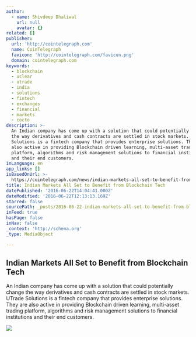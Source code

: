 ```yaml
---
author:
  - name: Shivdeep Dhaliwal
    url: null
    avatar: {}
related: []
publisher:
  url: 'http://cointelegraph.com'
  name: CoinTelegraph
  favicon: 'http://cointelegraph.com/favicon.png'
  domain: cointelegraph.com
keywords:
  - blockchain
  - uclear
  - utrade
  - india
  - solutions
  - fintech
  - exchanges
  - financial
  - markets
  - cocto
description: >-
  An Indian company has come up with a solution that could potentially change
  the way derivatives and cash contracts are settled in stock markets. UTrade
  Solutions is a fintech company that provides enterprise solutions. They are
  also active in providing Blockchain driven learning, multi-asset trading
  platform, algorithms and risk management solutions to financial institutions
  and their end customers.
inLanguage: en
app_links: []
isBasedOnUrl: >-
  https://cointelegraph.com/news/indian-markets-all-set-to-benefit-from-blockchain-tech
title: Indian Markets All Set to Benefit from Blockchain Tech
datePublished: '2016-06-22T14:04:41.000Z'
dateModified: '2016-06-22T12:13:13.169Z'
starred: false
sourcePath: _posts/2016-06-22-indian-markets-all-set-to-benefit-from-blockchain-tech.md
inFeed: true
hasPage: false
inNav: false
_context: 'http://schema.org'
_type: MediaObject

---
```

<article style=""><h1>Indian Markets All Set to Benefit from Blockchain Tech</h1><p>An Indian company has come up with a solution that could potentially change the way derivatives and cash contracts are settled in stock markets. UTrade Solutions is a fintech company that provides enterprise solutions. They are also active in providing Blockchain driven learning, multi-asset trading platform, algorithms and risk management solutions to financial institutions and their end customers.</p><img src="http://cointelegraph.com/images/725_aHR0cDovL2NvaW50ZWxlZ3JhcGguY29tL3N0b3JhZ2UvdXBsb2Fkcy92aWV3LzhmY2ZmMDExNjIwZWU4OGI4Y2U2ZThmYWExYjVmNDYwLmpwZw==.jpg" /></article>
